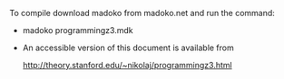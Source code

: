 To compile download madoko from madoko.net and run the command:

* madoko programmingz3.mdk

* An accessible version of this document is available from

  <http://theory.stanford.edu/~nikolaj/programmingz3.html>